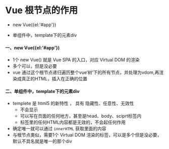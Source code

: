 # Vue 根节点的作用

+ new Vue({el:'#app'})

+ 单组件中，template下的元素div

#### 一、new Vue({el:'#app'})

+ 1个 new Vue() 就是 Vue SPA 的入口，对应 Virtual DOM 的渲染
+ 多个可以，但是没必要
+ vue 通过这个根节点递归遍历整个vue‘树’下的所有节点，并处理为vdom,再渲染成真正的HTML，插入在正确的位置


#### 二、单组件中，template下的元素div

+ templete 是 html5 的新特性 ， 具有 隐藏性、任意性、无效性
   + 不会显示
   + 可以写在页面的任何地方，甚至是head、body、sciprt标签内
   + 标签里的任何HTML内容都是无效的，不会起任何作用
+ 确定唯一就可以通过 `innerHTML` 获取里面的内容
+ 与根节点类似，需要1个 Virtual DOM 渲染的标签，可以是多个但是没必要，默认不具名就是唯一的那个div

